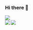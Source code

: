 ### Hi there 👋

<img src="https://discord.c99.nl/widget/theme-1/911863269327785984.png"/>

<br/>
<img align="left" src="https://github-readme-stats.vercel.app/api?username=HONAK0" />
<img align="left" src="https://github-readme-stats.vercel.app/api/top-langs/?username=HONAK0" />
